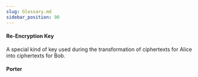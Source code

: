 ```yaml
---
slug: Glossary.md
sidebar_position: 90
---
```


#### Re-Encryption Key
A special kind of key used during the transformation of ciphertexts for Alice into ciphertexts for Bob.

#### Porter

